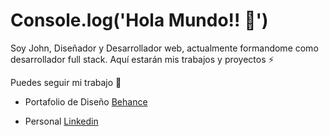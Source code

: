 # Console.log('Hola Mundo!! 👋')

Soy John, Diseñador y Desarrollador web, actualmente formandome como desarrollador full stack.
Aquí estarán mis trabajos y proyectos ⚡

Puedes seguir mi trabajo 🚀

- Portafolio de Diseño [Behance](https://www.behance.net/johndevsigner)

- Personal [Linkedin](https://www.linkedin.com/in/john-devsigner/)
